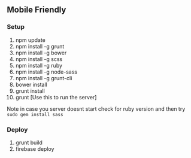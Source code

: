 ## Mobile Friendly

### Setup

1. npm update
2. npm install -g grunt
3. npm install -g bower
4. npm install -g scss
5. npm install -g ruby
6. npm install -g node-sass
7. npm install -g grunt-cli
8. bower install
9. grunt install
10. grunt [Use this to run the server]

Note in case you server doesnt start check for ruby version and then try `sudo gem install sass`

### Deploy
1. grunt build
2. firebase deploy
